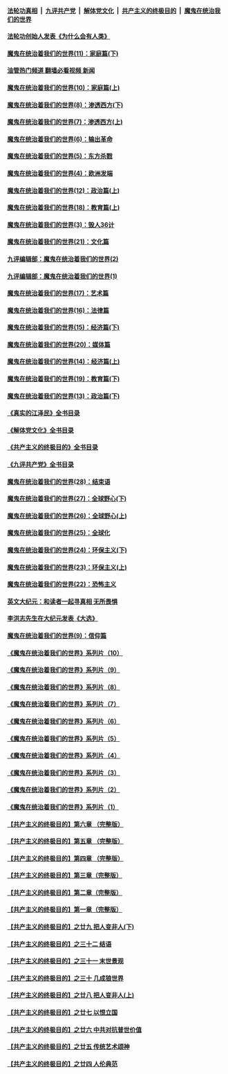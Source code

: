 ####  [法轮功真相](../../../../basic/blob/master/README.md?t=03191611) &nbsp;|&nbsp; [九评共产党](../../../../9ping.md/blob/master/README.md?t=03191611) &nbsp;|&nbsp; [解体党文化](../../../../jtdwh.md/blob/master/README.md?t=03191611)  &nbsp;|&nbsp; [共产主义的终极目的](../../../../gczydzjmd.md/blob/master/README.md?t=03191611) &nbsp;|&nbsp; [魔鬼在统治我们的世界](../../../../mgztzwmdsj.md/blob/master/README.md?t=03191611) 

#### [法轮功创始人发表《为什么会有人类》](../pages/nsc422/n13912117.md?t=03191611) 

#### [魔鬼在统治着我们的世界(11)：家庭篇(下)](../pages/nsc422/n10440961.md?t=03191611) 

#### [油管热门频道 翻墙必看视频 新闻](http://129.146.143.75:81/youtube.html?03191611)

#### [魔鬼在统治着我们的世界(10)：家庭篇(上)](../pages/nsc422/n10435448.md?t=03191611) 

#### [魔鬼在统治着我们的世界(8)：渗透西方(下)](../pages/nsc422/n10429603.md?t=03191611) 

#### [魔鬼在统治着我们的世界(7)：渗透西方(上)](../pages/nsc422/n10426013.md?t=03191611) 

#### [魔鬼在统治着我们的世界(6)：输出革命](../pages/nsc422/n10421536.md?t=03191611) 

#### [魔鬼在统治着我们的世界(5)：东方杀戮](../pages/nsc422/n10417707.md?t=03191611) 

#### [魔鬼在统治着我们的世界(4)：欧洲发端](../pages/nsc422/n10414890.md?t=03191611) 

#### [魔鬼在统治着我们的世界(12)：政治篇(上)](../pages/nsc422/n10444576.md?t=03191611) 

#### [魔鬼在统治着我们的世界(18)：教育篇(上)](../pages/nsc422/n10526970.md?t=03191611) 

#### [魔鬼在统治着我们的世界(3)：毁人36计](../pages/nsc422/n10411583.md?t=03191611) 

#### [魔鬼在统治着我们的世界(21)：文化篇](../pages/nsc422/n10597706.md?t=03191611) 

#### [九评编辑部：魔鬼在统治着我们的世界(2)](../pages/nsc422/n10410036.md?t=03191611) 

#### [九评编辑部：魔鬼在统治着我们的世界(1)](../pages/nsc422/n10406825.md?t=03191611) 

#### [魔鬼在统治着我们的世界(17)：艺术篇](../pages/nsc422/n10499093.md?t=03191611) 

#### [魔鬼在统治着我们的世界(16)：法律篇](../pages/nsc422/n10485969.md?t=03191611) 

#### [魔鬼在统治着我们的世界(15)：经济篇(下)](../pages/nsc422/n10469975.md?t=03191611) 

#### [魔鬼在统治着我们的世界(20)：媒体篇](../pages/nsc422/n10586579.md?t=03191611) 

#### [魔鬼在统治着我们的世界(14)：经济篇(上)](../pages/nsc422/n10457370.md?t=03191611) 

#### [魔鬼在统治着我们的世界(19)：教育篇(下)](../pages/nsc422/n10564808.md?t=03191611) 

#### [魔鬼在统治着我们的世界(13)：政治篇(下)](../pages/nsc422/n10448270.md?t=03191611) 

#### [《真实的江泽民》全书目录](../pages/nsc422/n13721399.md?t=03191611) 

#### [《解体党文化》全书目录](../pages/nsc422/n13721157.md?t=03191611) 

#### [《共产主义的终极目的》全书目录](../pages/nsc422/n13721048.md?t=03191611) 

#### [《九评共产党》全书目录](../pages/nsc422/n13708085.md?t=03191611) 

#### [魔鬼在统治着我们的世界(28)：结束语](../pages/nsc422/n10936246.md?t=03191611) 

#### [魔鬼在统治着我们的世界(27)：全球野心(下)](../pages/nsc422/n10928319.md?t=03191611) 

#### [魔鬼在统治着我们的世界(26)：全球野心(上)](../pages/nsc422/n10900318.md?t=03191611) 

#### [魔鬼在统治着我们的世界(25)：全球化](../pages/nsc422/n10788205.md?t=03191611) 

#### [魔鬼在统治着我们的世界(24)：环保主义(下)](../pages/nsc422/n10695307.md?t=03191611) 

#### [魔鬼在统治着我们的世界(23)：环保主义(上)](../pages/nsc422/n10688613.md?t=03191611) 

#### [魔鬼在统治着我们的世界(22)：恐怖主义](../pages/nsc422/n10614727.md?t=03191611) 

#### [英文大纪元：和读者一起寻真相 无所畏惧](../pages/nsc422/n12542027.md?t=03191611) 

#### [李洪志先生在大纪元发表《大选》](../pages/nsc422/n12534746.md?t=03191611) 

#### [魔鬼在统治着我们的世界(9)：信仰篇](../pages/nsc422/n10432159.md?t=03191611) 

#### [《魔鬼在统治着我们的世界》系列片（10）](../pages/nsc422/n12292670.md?t=03191611) 

#### [《魔鬼在统治着我们的世界》系列片（9）](../pages/nsc422/n12290859.md?t=03191611) 

#### [《魔鬼在统治着我们的世界》系列片（8）](../pages/nsc422/n12287445.md?t=03191611) 

#### [《魔鬼在统治着我们的世界》系列片（7）](../pages/nsc422/n12283425.md?t=03191611) 

#### [《魔鬼在统治着我们的世界》系列片（6）](../pages/nsc422/n12282314.md?t=03191611) 

#### [《魔鬼在统治着我们的世界》系列片（5）](../pages/nsc422/n12281419.md?t=03191611) 

#### [《魔鬼在统治着我们的世界》系列片（4）](../pages/nsc422/n12274024.md?t=03191611) 

#### [《魔鬼在统治着我们的世界》系列片（3）](../pages/nsc422/n12271322.md?t=03191611) 

#### [《魔鬼在统治着我们的世界》系列片（2）](../pages/nsc422/n12269049.md?t=03191611) 

#### [《魔鬼在统治着我们的世界》系列片（1）](../pages/nsc422/n12267575.md?t=03191611) 

#### [【共产主义的终极目的】第六章 （完整版）](../pages/nsc422/n11428913.md?t=03191611) 

#### [【共产主义的终极目的】第五章 （完整版）](../pages/nsc422/n11428912.md?t=03191611) 

#### [【共产主义的终极目的】第四章 （完整版）](../pages/nsc422/n11428907.md?t=03191611) 

#### [【共产主义的终极目的】第三章（完整版）](../pages/nsc422/n11428848.md?t=03191611) 

#### [【共产主义的终极目的】第二章（完整版）](../pages/nsc422/n11428831.md?t=03191611) 

#### [【共产主义的终极目的】第一章（完整版）](../pages/nsc422/n11417651.md?t=03191611) 

#### [【共产主义的终极目的】之廿九 把人变非人(下)](../pages/nsc422/n11344140.md?t=03191611) 

#### [【共产主义的终极目的】之三十二 结语](../pages/nsc422/n11360535.md?t=03191611) 

#### [【共产主义的终极目的】之三十一 末世景观](../pages/nsc422/n11351129.md?t=03191611) 

#### [【共产主义的终极目的】之三十 几成狼世界](../pages/nsc422/n11348280.md?t=03191611) 

#### [【共产主义的终极目的】之廿八 把人变非人(上)](../pages/nsc422/n11340492.md?t=03191611) 

#### [【共产主义的终极目的】之廿七 以恨立国](../pages/nsc422/n11336944.md?t=03191611) 

#### [【共产主义的终极目的】之廿六 中共对抗普世价值](../pages/nsc422/n11324785.md?t=03191611) 

#### [【共产主义的终极目的】之廿五 传统艺术颂神](../pages/nsc422/n11296396.md?t=03191611) 

#### [【共产主义的终极目的】之廿四 人伦典范](../pages/nsc422/n11296397.md?t=03191611) 

<img src='http://gfw-breaker.win/goodnews/indexes/nsc422.md' width='0px' height='0px'/>
